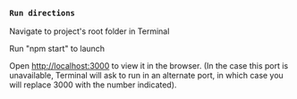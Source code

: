 ### `Run directions`

Navigate to project's root folder in Terminal

Run "npm start" to launch

Open [http://localhost:3000](http://localhost:3000) to view it in the browser.
(In the case this port is unavailable, Terminal will ask to run in an alternate port, in which case you will replace 3000 with the number indicated).
